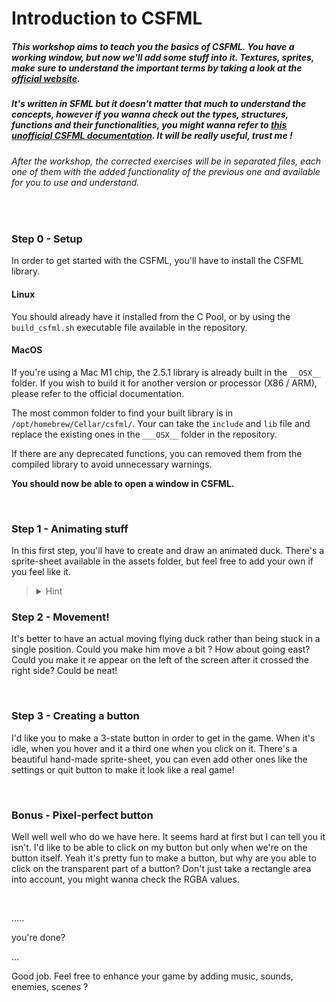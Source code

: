 # Introduction to CSFML

##### This workshop aims to teach you the basics of CSFML. You have a working window, but now we'll add some stuff into it. Textures, sprites, make sure to understand the important terms by taking a look at the [official website]().

##### It's written in SFML but it doesn't matter that much to understand the concepts, however if you wanna check out the types, structures, functions and their functionalities, you might wanna refer to [this unofficial CSFML documentation](https://26.customprotocol.com/csfml/). It will be really useful, trust me !

###### After the workshop, the corrected exercises will be in separated files, each one of them with the added functionality of the previous one and available for you to use and understand.

<br>

### Step 0 - Setup

In order to get started with the CSFML, you'll have to install the CSFML library.

#### Linux

You should already have it installed from the C Pool, or by using the ``` build_csfml.sh ``` executable file available in the repository.

#### MacOS

If you're using a Mac M1 chip, the 2.5.1 library is already built in the ``` __OSX__ ``` folder. If you wish to build it for another version or processor (X86 / ARM), please refer to the official documentation.

The most common folder to find your built library is in ``` /opt/homebrew/Cellar/csfml/ ```. Your can take the ``` include ``` and ``` lib ``` file and replace the existing ones in the ``` ___OSX__ ``` folder in the repository.

If there are any deprecated functions, you can removed them from the compiled library to avoid unnecessary warnings.

**You should now be able to open a window in CSFML.**

<br>

### Step 1 - Animating stuff

In this first step, you'll have to create and draw an animated duck. There's a sprite-sheet available in the assets folder, but feel free to add your own if you feel like it.

><details>
>  <summary>Hint</summary>
>  
>  To draw only part of a sprite, you could set its ``` texture rect ```.
>  Maybe this picture could help you understand a bit more?
>
>  ![sprite-sheet](https://raw.githubusercontent.com/pironc/CSFML-Introduction/master/imgs/sprite-sheet.jpg)
>
</details>

### Step 2 - Movement!

It's better to have an actual moving flying duck rather than being stuck in a single position. Could you make him move a bit ? How about going east? Could you make it re appear on the left of the screen after it crossed the right side? Could be neat!

<br>

### Step 3 - Creating a button

I'd like you to make a 3-state button in order to get in the game. When it's idle, when you hover and it a third one when you click on it. There's a beautiful hand-made sprite-sheet, you can even add other ones like the settings or quit button to make it look like a real game!

<br>

### Bonus - Pixel-perfect button

Well well well who do we have here. It seems hard at first but I can tell you it isn't. I'd like to be able to click on my button but only when we're on the button itself. Yeah it's pretty fun to make a button, but why are you able to click on the transparent part of a button? Don't just take a rectangle area into account, you might wanna check the RGBA values.

<br>

.....

you're done?

...

Good job. Feel free to enhance your game by adding music, sounds, enemies, scenes ?